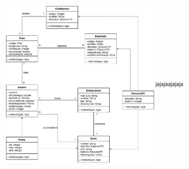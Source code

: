 <img align="center" width="80%" height="80%" src="../../../../Imagenes/ClubNautico.jpg" alt="Diagrama Clases ClubNautico">
jajajaajajaja
